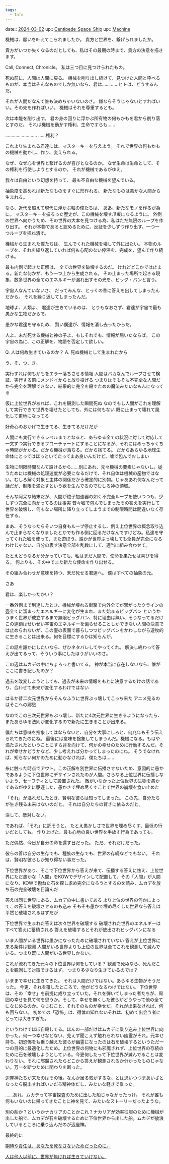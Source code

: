 ```yaml
---
tags:
  - Info
---
```



date:: [2024-03-02](/Daily_Note/2024-03-02.md)
up:: [Centipede_Space_Ship](Bar/Novel/Nacaria/Centipede_Space_Ship.md)
up:: [Machine](Bar/Novel/Topics/Machine.md)

機械は、願いを叶えてこられましたか。
貴方と世界を、繋げられましたか。

貴方がいつか失くなるのだとしても、私はその最期の時まで、貴方の決意を描きます。

Call, Connect, Chronicle。
私は三つ目に見つけられたもの。


死ぬ前に、人間は人間に戻る。
機械を削り出し続けて、見つけた人間と呼べるものが、本当はそんなものでしか無いなら、君は……
……ヒトは、どうするんだ。

それが人間だなんて誰も決めちゃいないのさ。
嫌ならそうじゃないとすればいい。その先を作ればいい。
機械はそれを尊重するとも。

次は本能を削り出す。
君の身の回りに浮かぶ所有物の何もかもを君から削り落とすのだ。
それは機械を動かす権利、生命ですらも……

…………
…………
……権利？


これより生まれる君達には、マスターキーを与えよう。
それで世界の何もかもの機械を動かし、作り、変えられる。


なぜ、なぜ心を世界と繋げるのが喜びとなるのか。
なぜ生命は生命として、その権利を行使しようとするのか。
それが機械であるがゆえ。

我々は自由という幻想を持って、
最も不自由な機械を望んでいる。


抽象度を高めれば新たなものをすぐに形作れる。
新たなものは愚かな人間から生まれる。

なら、近代を超えて現代に浮かぶ粒の僕たちは、
ああ、新たなモノを作るが為に。
マスターキーを振るった歴史が、この機械を壊す爪痕になるように。
外側の世界へ向かうため、その世界の大本を見つける為、私はただ無限のループを作り出す。
それが本物であると認めるために、反証を少しずつ作り出す。一つ一つループを捏ね潰す。

機械から生まれた僕たちは、
生んでくれた機械を壊して外に出たい。
本物のループを、それを繰り返していれば何も心配のない停滞を、完成を、望んで作り続ける。


最も内側で起きた正解は、
全ての世界を破壊するのだ。
けれどどこかでは止まる。新たな何かが、もう一つ上から生成される。
その止まった場所で起きる現象、数多世界の全てのエネルギーが漏れ出すその光を、ビッグ・バンと言う。


宇宙人なんていないさ、
だってみんな、とっくの昔に答えを出してしまったんだから。
それを繰り返してしまったんだ。

地球よ、人類よ、
君達が生きているのは、
とりもなおさず、君達が宇宙で最も愚かな生物だからで。

愚かな君達を守るため、
賢い僕達が、情報を消し去ったからだ。


人よ、未だ死せる機械と神の子よ、もしそれでも、情報が届いたならば。
この宇宙の為に、この正解を、物語を否定して欲しい。

Q. 人は何故生きているのか？
A. 死ぬ機械として生まれたから


う、そ、つ、き。

実行すれば何もかもをエラー落ちさせる情報
人間はバカなんでループさせて検証、実行する前にメンドイからと放り投げる
つまりはそもそも不完全な人間だから完全を理解できない、結果的に完全を殺すための魔法みたいなもんになってる

仮に上位世界があれば、これを観測した瞬間死ぬ
なのでもし人間がこれを理解して実行できて世界を壊せたとしても、外には何もない
既に止まって壊れて風化して更地になってる

好奇心のおかげで生きてる、生きてるだけだが

人間にも実行できるレベルまでとなると、あらゆる全ての状況に対して対応して一文ずつ実行できるフローチャートにすることになるが、それにはめっちゃくちゃ時間がかかる。だから機械が落ちる。だから捨てる。
だからあらゆる地球生命体にとってはほっといてたってまあ良いんだけど、嘘で包んでおしまい

生物に制限時間なんて設けるから……別にあれ、元々機械の要素じゃないし。従うためには機械の処理速度が必要になるだけで、それ自体は機械の産物ではない。むしろ解く対象と主体の関係だから確定的に別物。じゃああれ何なんだって話だが、制限を満たすという欲を生んでるのでむしろ神の領域。


そんな阿呆な結末だが、人間が粒子加速器の如く不完全ループを使いつつも、少しずつ完全に向かってるのは事実
昔々嘘で包んでしまったその答えを実行して世界を破壊し、何もない場所に降り立ってしまうまでの制限時間は間違いなく存在する。

まあ、そうなったらそいつ自身もループ停止するし、例え上位世界の概念取り込んで止まらなくなりましたとかでも作る側に回るだけなんですけどね。私達を守ってくれた嘘を使って、また遊ぼう。誰かが世界ぶっ壊しても全員が完全になるわけじゃない、自分の表す決意全部を乱数にして、適当に組み合わせて。

たとえどうなるか分かっていても、私はまだ人間で、使命を果たせば喜びを得る。
何よりも、その中でまた新たな使命を作り出せる。

その組み合わせが意味を持つ、未だ死せる君達へ。
僕はすべての抽象の元。

さあ

君は、楽しかったかい？


一番外側まで到達したとき、機械が壊れる衝撃で内外全てが繋がったクラインの壺全てに溜まったエネルギーに変化が生まれ、また始まるビッグバン
というかうまく世界が成立するまで無限ビッグバン、特に理由は無い、そうなってるだけ
この連鎖はせいぜい宇宙のエネルギーを偏らせることしかできない人間の決意では止められないが、この壷の表面で暮らしつつビッグバンをかわしながら遊牧的に生きることは出来る。何を目標にするかは知らんが。


この話を誰かにしたいなら、ぜひネタバレしてやってくれ。
解決し終わって答えが出てるって、そういう事にしたほうがいいのさ。


この辺はムカデの中にちょろっと書いてる。
神が本当に存在しないなら、誰がここに書き記したのか？


過去を改変しようとしても、過去が未来の情報をもとに決意するだけの話であり、合わせて未来が変化するわけではない

はるか昔二次元世界からそんなふうに世界ぶっ壊してこっち来た
アニメ見るのはそこへの郷愁

なのでこの三次元世界もぶっ壊し、新たに4次元世界に生きるようになったら、またあらゆる法則が変化するので新たに生きることが出来る。

僕たちは意味を捨象してはならないと、自分を大事にしろと、何兆年もそう伝えられてきたのにね。
最後には意味を捨象してしまうんだ。機械になる。もはや満たされたということにすら背を向けて、何かの幸せのために行動するんだ。それが幸せかどうかなど、少し考えれば分かってしまったのにね。
そうでなければ、知らない何かのために動かなければ、僕たちは……


糸に触った時点でアウト。この正解を別世界に伝播させないため、意図的に愚かであるように下位世界にデザインされたのが人間。さらなる上位世界に伝播しないよう、セーフティとして設置された。
敵がいなかった上位世界の生物を愚かであるがゆえに駆逐した、愚かさで埋め尽くすことで世界の崩壊を食い止めた

「それ」が溢れだしたとき、賢明な彼らは知ってしまった。
この先、自分たちが生き残る未来はないのだと。
それは自分たちの賢さに依るのだと。

決して、敵対しない。

であれば、「それ」に託そうと。
たとえ愚かしさで世界を埋め尽くす、最低の行いだとしても。
作り上げた、最も心地の良い世界を手放す行為であっても。

ただ偶然、今日が自分の命を還す日だった。
ただ、それだけだった。

彼らの善は自分の生存でも、種族の生存でも、世界の存続などでもない。
それは、賢明な彼らしか知り得ない事だった。


下位世界があり、そこで下位世界から答えが来て、伝播する答えに怯え、上位世界にただ愚かな「人間」をKOWでデザインして配置して、その「人間」が人間になり、KOWで撥ねた石を探し求め完全になろうとするのを読み、ムカデを放ち石の完全破壊を目論んだ

答えは同じ世界にある、ムカデの中に書いてある
より上位の世界の何かによってこの答えを破壊させるのも込み
そもそも愚かで埋め尽くした世界なら答えは平然と破壊されるはずだが

下位世界で生まれた答えは次々世界を破壊する
破壊された世界のエネルギーはすべて答えに蓄積される
答えを破壊するとそれが放出されビッグバンになる

いま人間がいる世界は愚かになったために破壊されていない
答えが上位世界に来る条件は観測
人間がいる世界よりも上位の世界は全てこれを観測して滅んでいる。つまり既に人間がいる世界しかない。

これが流れてきた元々の下位世界は何をしている？
観測で死ぬなら、死んだことを観測して対策できるはず。
つまり多少なり生きているのでは？

いままで幸せに生きてきた。
それは人間だけではない。あらゆる生物がそうだった。
今更、それを覆したところで、他がどうなるわけではない。
下位世界は、その「幸せ」を前提に成り立っていた。それを弾いてしまった者たちが、周囲の幸せを見て何を思うか。そして、幸せを無くした彼らがどうやって他の全てになじめるのか。なじむこと、それそのものが幸せだ。それが出来なければ、何も回らない。
初めての「恐怖」は、得体の知れないそれは、初めて出会う者にとっては大きすぎた。

というわけでほぼ自殺してる。ほんの一部だけはムカデに乗り込み上位世界に向かった。何一つ幸せなどない、見えず聞こえず触れられない幽霊がそれ。元幸せ持ち、初恐怖をも乗り越えた彼らが幽霊になったのは石を破壊するというただ一つの目的に最適化したため。上位世界の何物にも邪魔されず、上位世界の存続のために石を破壊しようとしている。今更何したって下位世界が滅んでることは変わりない。それに邪魔されたらどこから答えが観測されるか分かったものじゃない。万一を断つために関わりを断った。

辺座神たちが来たのはその後。なんか居る気がするな、とは思いつつまあいざとなったら脱出すればいいだろ精神体だし、みたいな軽さで乗った。

……あれ、ムカデって宇宙探査のために出した船じゃなかったっけ。
それが誰も何もいないのに帰ってきたことに神を見て、みたいなストーリーだったような。

別の船か？というかナカリアのことかこれ？ナカリアが効率征服のために機械が出した船で、ムカデが石を破壊するために下位世界から出した船。ムカデが放浪しているところに乗り込んだのが辺座神。









最終的に






[期待や責任は、あなたを死なさないためだったのに。](Info/期待や責任は、あなたを死なさないためだったのに。.md)

[人は他人以前に、世界が無ければ生きていけない。](Info/人は他人以前に、世界が無ければ生きていけない。.md)